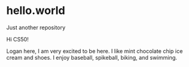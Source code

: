 # hello.world
Just another repository

Hi CS50!

Logan here, I am very excited to be here. I like mint chocolate chip ice cream and shoes.
I enjoy baseball, spikeball, biking, and swimming.
